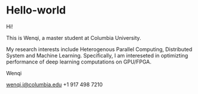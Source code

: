 # Hello-world

Hi!

This is Wenqi, a master student at Columbia University.

My research interests include Heterogenous Parallel Computing, Distributed System and Machine Learning. Specifically, I am intereseted in optimizting performance of deep learning computations on GPU/FPGA.

Wenqi

wenqi.j@columbia.edu
+1 917 498 7210
